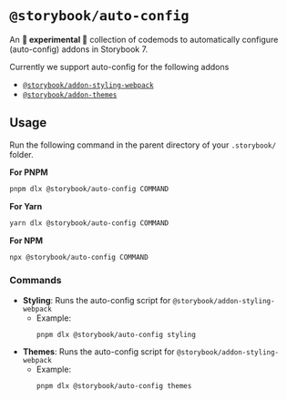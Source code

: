 # `@storybook/auto-config`

An **🧪 experimental 🧪** collection of codemods to automatically configure (auto-config) addons in Storybook 7.

Currently we support auto-config for the following addons

-   [`@storybook/addon-styling-webpack`](https://github.com/storybookjs/addon-styling-webpack)
-   [`@storybook/addon-themes`](https://github.com/storybookjs/storybook/tree/next/code/addons/themes)

## Usage

Run the following command in the parent directory of your `.storybook/` folder.

**For PNPM**

```sh
pnpm dlx @storybook/auto-config COMMAND
```

**For Yarn**

```sh
yarn dlx @storybook/auto-config COMMAND
```

**For NPM**

```sh
npx @storybook/auto-config COMMAND
```

### Commands

-   **Styling**: Runs the auto-config script for `@storybook/addon-styling-webpack`
    -   Example:
        ```
        pnpm dlx @storybook/auto-config styling
        ```
-   **Themes**: Runs the auto-config script for `@storybook/addon-styling-webpack`
    -   Example:
        ```
        pnpm dlx @storybook/auto-config themes
        ```
